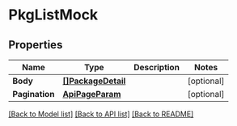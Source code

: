 # PkgListMock

## Properties

Name | Type | Description | Notes
------------ | ------------- | ------------- | -------------
**Body** | [**[]PackageDetail**](PackageDetail.md) |  | [optional] 
**Pagination** | [**ApiPageParam**](APIPageParam.md) |  | [optional] 

[[Back to Model list]](../README.md#documentation-for-models) [[Back to API list]](../README.md#documentation-for-api-endpoints) [[Back to README]](../README.md)



